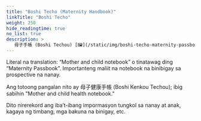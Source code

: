 ```yaml
---
title: "Boshi Techo (Maternity Handbook)"
linkTitle: "Boshi Techo"
weight: 250
hide_readingtime: true
no_list: true
description: >
   母子手帳 (Boshi Techou) [🖼](/static/img/boshi-techo-maternity-passbook.jpg)
---
```

Literal na translation: “Mother and child notebook” o tinatawag ding “Maternity Passbook”. Importanteng maliit na notebook na binibigay sa prospective na nanay.

Ang totoong pangalan nito ay 母子健康手帳 (Boshi Kenkou Techou); ibig sabihin "Mother and child health notebook."

Dito nirerekord ang iba’t-ibang impormasyon tungkol sa nanay at anak, kagaya ng timbang, mga bakuna na binigay, etc.